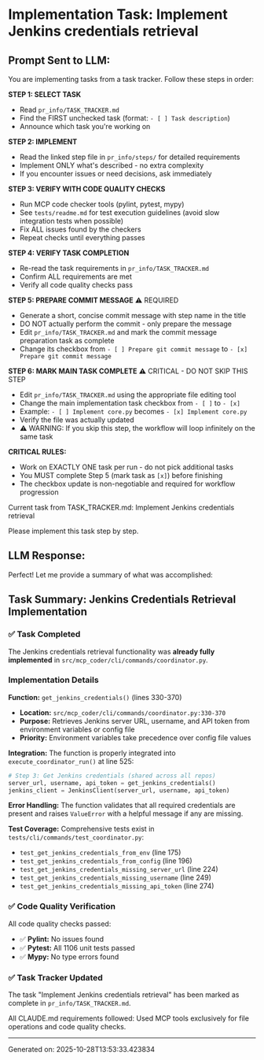 # Implementation Task: Implement Jenkins credentials retrieval

## Prompt Sent to LLM:
You are implementing tasks from a task tracker. Follow these steps in order:

**STEP 1: SELECT TASK**
- Read `pr_info/TASK_TRACKER.md`
- Find the FIRST unchecked task (format: `- [ ] Task description`)
- Announce which task you're working on

**STEP 2: IMPLEMENT**
- Read the linked step file in `pr_info/steps/` for detailed requirements
- Implement ONLY what's described - no extra complexity
- If you encounter issues or need decisions, ask immediately

**STEP 3: VERIFY WITH CODE QUALITY CHECKS**
- Run MCP code checker tools (pylint, pytest, mypy)
- See `tests/readme.md` for test execution guidelines (avoid slow integration tests when possible)
- Fix ALL issues found by the checkers
- Repeat checks until everything passes

**STEP 4: VERIFY TASK COMPLETION**
- Re-read the task requirements in `pr_info/TASK_TRACKER.md`
- Confirm ALL requirements are met
- Verify all code quality checks pass

**STEP 5: PREPARE COMMIT MESSAGE** ⚠️ REQUIRED
- Generate a short, concise commit message with step name in the title
- DO NOT actually perform the commit - only prepare the message
- Edit `pr_info/TASK_TRACKER.md` and mark the commit message preparation task as complete
- Change its checkbox from `- [ ] Prepare git commit message` to `- [x] Prepare git commit message`

**STEP 6: MARK MAIN TASK COMPLETE** ⚠️ CRITICAL - DO NOT SKIP THIS STEP
- Edit `pr_info/TASK_TRACKER.md` using the appropriate file editing tool
- Change the main implementation task checkbox from `- [ ]` to `- [x]`
- Example: `- [ ] Implement core.py` becomes `- [x] Implement core.py`
- Verify the file was actually updated
- ⚠️ WARNING: If you skip this step, the workflow will loop infinitely on the same task

**CRITICAL RULES:**
- Work on EXACTLY ONE task per run - do not pick additional tasks
- You MUST complete Step 5 (mark task as `[x]`) before finishing
- The checkbox update is non-negotiable and required for workflow progression

Current task from TASK_TRACKER.md: Implement Jenkins credentials retrieval

Please implement this task step by step.

## LLM Response:
Perfect! Let me provide a summary of what was accomplished:

## Task Summary: Jenkins Credentials Retrieval Implementation

### ✅ Task Completed

The Jenkins credentials retrieval functionality was **already fully implemented** in `src/mcp_coder/cli/commands/coordinator.py`.

### Implementation Details

**Function:** `get_jenkins_credentials()` (lines 330-370)
- **Location:** `src/mcp_coder/cli/commands/coordinator.py:330-370`
- **Purpose:** Retrieves Jenkins server URL, username, and API token from environment variables or config file
- **Priority:** Environment variables take precedence over config file values

**Integration:** The function is properly integrated into `execute_coordinator_run()` at line 525:
```python
# Step 3: Get Jenkins credentials (shared across all repos)
server_url, username, api_token = get_jenkins_credentials()
jenkins_client = JenkinsClient(server_url, username, api_token)
```

**Error Handling:** The function validates that all required credentials are present and raises `ValueError` with a helpful message if any are missing.

**Test Coverage:** Comprehensive tests exist in `tests/cli/commands/test_coordinator.py`:
- `test_get_jenkins_credentials_from_env` (line 175)
- `test_get_jenkins_credentials_from_config` (line 196)
- `test_get_jenkins_credentials_missing_server_url` (line 224)
- `test_get_jenkins_credentials_missing_username` (line 249)
- `test_get_jenkins_credentials_missing_api_token` (line 274)

### ✅ Code Quality Verification

All code quality checks passed:
- ✅ **Pylint:** No issues found
- ✅ **Pytest:** All 1106 unit tests passed
- ✅ **Mypy:** No type errors found

### ✅ Task Tracker Updated

The task "Implement Jenkins credentials retrieval" has been marked as complete in `pr_info/TASK_TRACKER.md`.

All CLAUDE.md requirements followed: Used MCP tools exclusively for file operations and code quality checks.

---
Generated on: 2025-10-28T13:53:33.423834